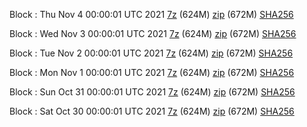 Block : Thu Nov  4 00:00:01 UTC 2021 [7z](https://transfer.sh/pFwY4T/bootstrap.dat.20211104.7z) (624M) [zip](https://transfer.sh/EbICDl/bootstrap.dat.20211104.zip) (672M) [SHA256](https://transfer.sh/uvqJp1/sha256.txt)

Block : Wed Nov  3 00:00:01 UTC 2021 [7z](https://transfer.sh/AhWg2D/bootstrap.dat.20211103.7z) (624M) [zip](https://transfer.sh/ypmqE7/bootstrap.dat.20211103.zip) (672M) [SHA256](https://transfer.sh/DjVjg6/sha256.txt)

Block : Tue Nov  2 00:00:01 UTC 2021 [7z](https://transfer.sh/d6sgST/bootstrap.dat.20211102.7z) (624M) [zip](https://transfer.sh/tQ2qNf/bootstrap.dat.20211102.zip) (672M) [SHA256](https://transfer.sh/5ceJJt/sha256.txt)

Block : Mon Nov  1 00:00:01 UTC 2021 [7z](https://transfer.sh/TOm1FV/bootstrap.dat.20211101.7z) (624M) [zip](https://transfer.sh/rTc5we/bootstrap.dat.20211101.zip) (672M) [SHA256](https://transfer.sh/W0CRtr/sha256.txt)

Block : Sun Oct 31 00:00:01 UTC 2021 [7z](https://transfer.sh/CcIELn/bootstrap.dat.20211031.7z) (624M) [zip](https://transfer.sh/dHq8ur/bootstrap.dat.20211031.zip) (672M) [SHA256](https://transfer.sh/ajH3ux/sha256.txt)

Block : Sat Oct 30 00:00:01 UTC 2021 [7z](https://transfer.sh/KRLgO2/bootstrap.dat.20211030.7z) (624M) [zip](https://transfer.sh/VBEodY/bootstrap.dat.20211030.zip) (672M) [SHA256](https://transfer.sh/8NQKn8/sha256.txt)
